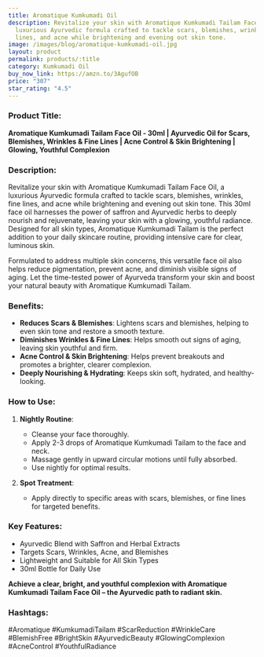 ```yaml
---
title: Aromatique Kumkumadi Oil
description: Revitalize your skin with Aromatique Kumkumadi Tailam Face Oil, a
  luxurious Ayurvedic formula crafted to tackle scars, blemishes, wrinkles, fine
  lines, and acne while brightening and evening out skin tone.
image: /images/blog/aromatique-kumkumadi-oil.jpg
layout: product
permalink: products/:title
category: Kumkumadi Oil
buy_now_link: https://amzn.to/3AgufOB
price: "307"
star_rating: "4.5"
---
```

### Product Title:
**Aromatique Kumkumadi Tailam Face Oil - 30ml | Ayurvedic Oil for Scars, Blemishes, Wrinkles & Fine Lines | Acne Control & Skin Brightening | Glowing, Youthful Complexion**

### Description:
Revitalize your skin with Aromatique Kumkumadi Tailam Face Oil, a luxurious Ayurvedic formula crafted to tackle scars, blemishes, wrinkles, fine lines, and acne while brightening and evening out skin tone. This 30ml face oil harnesses the power of saffron and Ayurvedic herbs to deeply nourish and rejuvenate, leaving your skin with a glowing, youthful radiance. Designed for all skin types, Aromatique Kumkumadi Tailam is the perfect addition to your daily skincare routine, providing intensive care for clear, luminous skin.

Formulated to address multiple skin concerns, this versatile face oil also helps reduce pigmentation, prevent acne, and diminish visible signs of aging. Let the time-tested power of Ayurveda transform your skin and boost your natural beauty with Aromatique Kumkumadi Tailam.

### Benefits:
- **Reduces Scars & Blemishes**: Lightens scars and blemishes, helping to even skin tone and restore a smooth texture.
- **Diminishes Wrinkles & Fine Lines**: Helps smooth out signs of aging, leaving skin youthful and firm.
- **Acne Control & Skin Brightening**: Helps prevent breakouts and promotes a brighter, clearer complexion.
- **Deeply Nourishing & Hydrating**: Keeps skin soft, hydrated, and healthy-looking.

### How to Use:
1. **Nightly Routine**:
   - Cleanse your face thoroughly.
   - Apply 2-3 drops of Aromatique Kumkumadi Tailam to the face and neck.
   - Massage gently in upward circular motions until fully absorbed.
   - Use nightly for optimal results.

2. **Spot Treatment**:
   - Apply directly to specific areas with scars, blemishes, or fine lines for targeted benefits.

### Key Features:
- Ayurvedic Blend with Saffron and Herbal Extracts
- Targets Scars, Wrinkles, Acne, and Blemishes
- Lightweight and Suitable for All Skin Types
- 30ml Bottle for Daily Use

**Achieve a clear, bright, and youthful complexion with Aromatique Kumkumadi Tailam Face Oil – the Ayurvedic path to radiant skin.**

### Hashtags:
#Aromatique #KumkumadiTailam #ScarReduction #WrinkleCare #BlemishFree #BrightSkin #AyurvedicBeauty #GlowingComplexion #AcneControl #YouthfulRadiance
